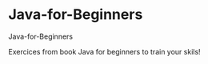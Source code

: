# Java-for-Beginners
Java-for-Beginners

Exercices from book Java for beginners to train your skils!
